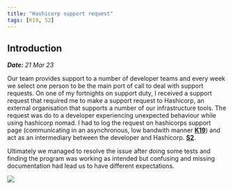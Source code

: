 ```yaml
---
title: "Hashicorp support request"
tags: [K19, S2]
---
```


## Introduction

***Date:** 21 Mar 23*

Our team provides support to a number of developer teams and every week we select one person to be the main port of call to deal with support requests.
On one of my fortnights on support duty, I received a support request that required me to make a support request to Hashicorp, an external organisation that supports a number of our infrastructure tools.
The request was do to a developer experiencing unexpected behaviour while using hashicorp nomad.
I had to log the request on hashicorps support page (communicating in an asynchronous, low bandwith manner  **[K19](/tags/k19)**) and act as an intermediary between the developer and Hashicorp.  **[S2](/tags/s2)**.

Ultimately we managed to resolve the issue after doing some tests and finding the program was working as intended but confusing and missing documentation had lead us to have different expectations.

![](../hashicorp-support/hashicorp-support.png)
